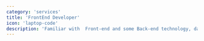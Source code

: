 ```yaml
---
category: 'services'
title: 'FrontEnd Developer'
icon: 'laptop-code'
description: 'Familiar with  Front-end and some Back-end technology, databases, API and version control systems. Well-versed in JS, ReactJS,Html,Css.'
---
```

